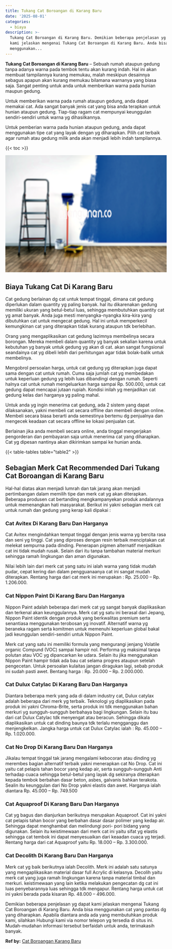 ```yaml
---
title: Tukang Cat Boroangan di Karang Baru
date: '2025-08-01'
categories:
  - biaya
description: >-
  Tukang Cat Boroangan di Karang Baru. Demikian beberapa penjelasan yg dapat
  kami jelaskan mengenai Tukang Cat Boroangan di Karang Baru. Anda bisa
  menggunakan...
---
```


**Tukang Cat Boroangan di Karang Baru** – Sebuah rumah ataupun gedung tanpa adanya warna pada tembok tentu akan kurang indah. Hal ini akan membuat tampilannya kurang memukau, malah meskipun desainnya sebagus apapun akan kurang memukau bilamana warnanya yang biasa saja. Sangat penting untuk anda untuk memberikan warna pada hunian maupun gedung.

Untuk memberikan warna pada rumah ataupun gedung, anda dapat memakai cat. Ada sangat banyak jenis cat yang bisa anda terapkan untuk hunian ataupun gedung. Tiap-tiap ragam cat mempunyai keunggulan sendiri-sendiri untuk warna yg dihasilkannya.

Untuk pemberian warna pada hunian ataupun gedung, anda dapat menggunakan tipe cat yang layak dengan yg diharapkan. Pilih cat terbaik agar rumah atau gedung milik anda akan menjadi lebih indah tampilannya.

{{< toc >}}

![Tukang Cat Boroangan di Karang Baru](/images/jasa-cat-murah11.png)

## Biaya Tukang Cat Di Karang Baru

Cat gedung berlainan dg cat untuk tempat tinggal, dimana cat gedung diperlukan dalam quantity yg paling banyak. hal itu dikarenakan gedung memiliki ukuran yang betul-betul luas, sehingga membutuhkan quantity cat yg amat banyak. Anda juga mesti menyangka-nyangka kira-kira yang dibutuhkan cat untuk mengecat gedung. Hal ini untuk memperkecil kemungkinan cat yang diterapkan tidak kurang ataupun tdk berlebihan.

Orang yang mengaplikasikan cat gedung lazimnya membelinya secara borongan. Mereka membeli dalam quantity yg banyak sekalian karena untuk kebutuhan yg banyak untuk gedung yg akan di cat. akan sangat fungsional seandainya cat yg dibeli lebih dari perhitungan agar tidak bolak-balik untuk membelinya.

Mengobrol persoalan harga, untuk cat gedung yg diterapkan juga dapat sama dengan cat untuk rumah. Cuma saja jumlah cat yg membedakan untuk keperluan gedung yg lebih luas dibandingi dengan rumah. Seperti halnya cat untuk rumah mengeluarkan harga sampai Rp. 500.000, untuk cat gedung dapat mencapai jutaan rupiah. Kondisi inilah yg menjadikan cat gedung kelas dari harganya yg paling mahal.

Untuk anda yg ingin menerima cat gedung, ada 2 sistem yang dapat dilaksanakan, yakni membeli cat secara offline dan membeli dengan online. Membeli secara biasa berarti anda semestinya bertemu dg penjualnya dan mengecek keadaan cat secara offline ke lokasi penjualan cat.

Berlainan jika anda membeli secara online, anda tinggal mengerjakan pengorderan dan pembayaran saja untuk menerima cat yang diharapkan. Cat yg dipesan nantinya akan dikirimkan sampai ke hunian anda.

{{< table-tables table="table2" >}}

## Sebagian Merk Cat Recommended Dari Tukang Cat Boroangan di Karang Baru

Hal-hal diatas akan menjadi lumrah dan tak jarang akan menjadi pertimbangan dalam memilih tipe dan merk cat yg akan diterapkan. Beberapa produsen cat bertanding mengkampanyekan produk andalannya untuk memenangkan hati masyarakat. Berikut ini yakni sebagian merk cat untuk rumah dan gedung yang kerap kali dipakai :

### Cat Avitex Di Karang Baru Dan Harganya

Cat Avitex mengindahkan tempat tinggal dengan jenis warna yg bercita rasa dan seni yg tinggi. Cat yang diproses dengan resin terbaik menciptakan cat melekat sempurna pada dinding. Penerapan pigmen alternatif menjadikan cat ini tidak mudah rusak. Selain dari itu tanpa tambahan material merkuri sehingga ramah lingkungan dan aman digunakan.

Nilai lebih lain dari merk cat yang satu ini ialah warna yang tidak mudah pudar, cepat kering dan dalam pengguanaanya cat ini sangat mudah diterapkan. Rentang harga dari cat merk ini merupakan : Rp. 25.000 – Rp. 1.206.000.

### Cat Nippon Paint Di Karang Baru Dan Harganya

Nippon Paint adalah beberapa dari merk cat yg sangat banyak diaplikasikan dan terkenal akan keunggulannya. Merk cat yg satu ini berasal dari Jepang, Nippon Paint identik dengan produk yang berkwalitas premium serta senantiasa menggunakan terobosan yg inovatif. Alternatif warna yg beraneka ragam serta komitmen untuk memenuhi keperluan global bakal jadi keunggulan sendiri-sendiri untuk Nippon Paint.

Merk cat yang satu ini memiliki formula yang mengurangi jenjang Volatile organic Compund (VOC) sampai hampir nol. Performa yg maksimal tanpa polutan atau VOC yg dipancarkan ke udara. Selain itu jika menggunakan Nippon Paint hampir tidak ada bau cat selama progres ataupun setelah pengecetan. Untuk persoalan kulaitas jangan diragukan lagi, sebab produk ini sudah pasti awet. Bentang harga : Rp. 20.000 – Rp. 2.000.000.

### Cat Dulux Catylac Di Karang Baru Dan Harganya

Diantara beberapa merk yang ada di dalam industry cat, Dulux catylax adalah beberapa dari merk yg terbaik. Teknologi yg diaplikasikan pada produk ini yakni Chroma-Brite, serta produk ini tdk menggunakan bahan merkuri yg sungguh-sungguh berbahaya bagi lingkungan. Selain itu bau dari cat Dulux Catylac tdk menyengat atau beracun. Sehingga dikala diaplikasikan untuk cat dinding baunya tdk terlalu mengganggu dan menjengkelkan. Jangka harga untuk cat Dulux Catylac ialah : Rp. 45.000 – Rp. 1.020.000.

### Cat No Drop Di Karang Baru Dan Harganya

Jikalau tempat tinggal tak jarang mengalami kebocoran atau dinding yg merembes bagian alternatif terbaik yakni menerapkan cat No Drop. Cat ini yaitu cat pelapis tahan bocor yang kedap air, serta sungguh-sungguh Anti terhadap cuaca sehingga betul-betul yang layak dg sekiranya diterapkan kepada tembok berbahan dasar beton, asbes, galvanis bahkan terakota. Sealin itu keunggulan dari No Drop yakni elastis dan awet. Harganya ialah diantara Rp. 45.000 – Rp. 749.500

### Cat Aquaproof Di Karang Baru Dan Harganya

Cat yg bagus dan dianjurkan berikutnya merupakan Aquaproof. Cat ini yakni cat pelapis tahan bocor yang berbahan dasar dasar polimer yang kedap air. Sehingga dapat menghambat dan melindungi pori- pori bidang yang digunakan. Selain itu keistimewaan dari merk cat ini yaitu sifat yg elastis sehingga cat tembok ini dapat menyesuaikan dari keaadan cuaca yg terjadi. Rentang harga dari cat Aquaproof yaitu Rp. 18.000 – Rp. 3.300.000.

### Cat Decolith Di Karang Baru Dan Harganya

Merk cat yg baik berikutnya ialah Decolith. Merk ini adalah satu satunya yang mengaplikasikan material dasar full Acrylic di kelasnya. Decolih yaitu merk cat yang juga ramah lingkungan karena tanpa material timbal dan merkuri. keistimewaan yang lain ketika melakukan pengecatan dg cat ini luas penyebarannya luas sehingga tdk mengapur. Rentang harga untuk cat ini yakni berada pada kisaran Rp. 48.000 – 496.000.

Demikian beberapa penjelasan yg dapat kami jelaskan mengenai Tukang Cat Boroangan di Karang Baru. Anda bisa menggunakan cat yang pantas dg yang diharapkan. Apabila diantara anda ada yang membutuhkan produk kami, silahkan Hubungi kami via nomor telepon yg tersedia di situs ini. Mudah-mudahan informasi tersebut berfaidah untuk anda, terimakasih banyak.

**Ref by:** [Cat Boroangan Karang Baru](https://id.wikipedia.org/wiki/Cat)
